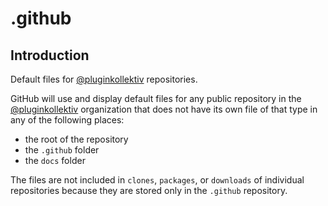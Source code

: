 # .github

## Introduction
Default files for [@pluginkollektiv](https://github.com/pluginkollektiv) repositories.

GitHub will use and display default files for any public repository in the [@pluginkollektiv](https://github.com/pluginkollektiv) organization that does not have its own file of that type in any of the following places:

- the root of the repository
- the `.github` folder
- the `docs` folder


The files are not included in `clones`, `packages`, or `downloads` of individual repositories because they are stored only in the `.github` repository.
